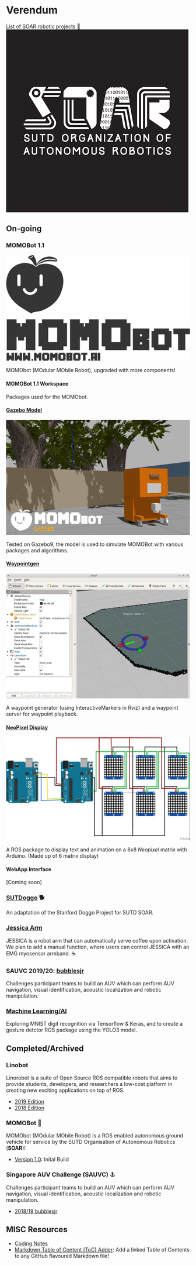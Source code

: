 # Verendum
List of SOAR robotic projects 🤖
![Logo](assets/soar.png)

## On-going
### MOMOBot 1.1
![momo_logo](assets/MOMO_logo_full.png)

MOMObot (MOdular MObile Robot), upgraded with more components!

#### MOMOBot 1.1 Workspace
Packages used for the MOMObot.

#### [Gazebo Model](https://github.com/1487quantum/momobot_gazebo)
![momo_gazebo_logo](assets/momo_gz_logo.png)

Tested on Gazebo9, the model is used to simulate MOMOBot with various packages and algorithms.

#### [Waypointgen](https://github.com/1487quantum/waypointgen)
![wpgen_logo](assets/wpgen.jpg)

A waypoint generator (using InteractiveMarkers in Rviz) and a waypoint server for waypoint playback.

#### [NeoPixel Display](https://github.com/sutd-robotics/ROS-NeoMatrix-Scrolling-Text)

![neopixel_matrix](assets/momo_neopx.jpg)

A ROS package to display text and animation on a 8x8 *Neopixel* matrix with Arduino. (Made up of 6 matrix display)

#### WebApp Interface
[Coming soon]

### [SUTDoggo](https://github.com/sutd-robotics/SUTDoggo) 🐕
An adaptation of the Stanford Doggo Project for SUTD SOAR.

### [Jessica Arm](https://github.com/sutd-robotics/JESSICA-SOAR)
JESSICA is a robot arm that can automatically serve coffee upon activation. We plan to add a manual function, where users can control JESSICA with an EMG myosensor armband. ☕

### SAUVC 2019/20: [bubblesjr](https://github.com/sutd-robotics/bubblesjr)
Challenges participant teams to build an AUV which can perform AUV navigation, visual identification, acoustic localization and robotic manipulation.

### [Machine Learning/AI](https://github.com/sutd-robotics/SOAR-ML)
Exploring MNIST digit recognition via Tensorflow & Keras, and to create a gesture detctor ROS package using the YOLO3 model.

## Completed/Archived
### Linobot
Linorobot is a suite of Open Source ROS compatible robots that aims to provide students, developers, and researchers a low-cost platform in creating new exciting applications on top of ROS.
- [2019 Edition](https://github.com/sutd-robotics/soar-linorobot)
- [2018 Edition](https://github.com/sutd-robotics/linorobot)

### MOMOBot 🍑
MOMObot (MOdular MObile Robot) is a ROS enabled autonomous ground vehicle for service by the SUTD Organisation of Autonomous Robotics (**SOAR**)!
- [Version 1.0](https://github.com/methylDragon/momobot): Inital Build 

### Singapore AUV Challenge (SAUVC) ⚓
Challenges participant teams to build an AUV which can perform AUV navigation, visual identification, acoustic localization and robotic manipulation.
- [2018/19 bubblesjr](https://github.com/sutd-robotics/bubblesjr)

## MISC Resources
- [Coding Notes](https://github.com/methylDragon/coding-notes)
- [Markdown Table of Content (ToC) Adder](https://github.com/methylDragon/markdown-linked-toc-adder): Add a linked Table of Contents to any GitHub flavoured Markdown file!




